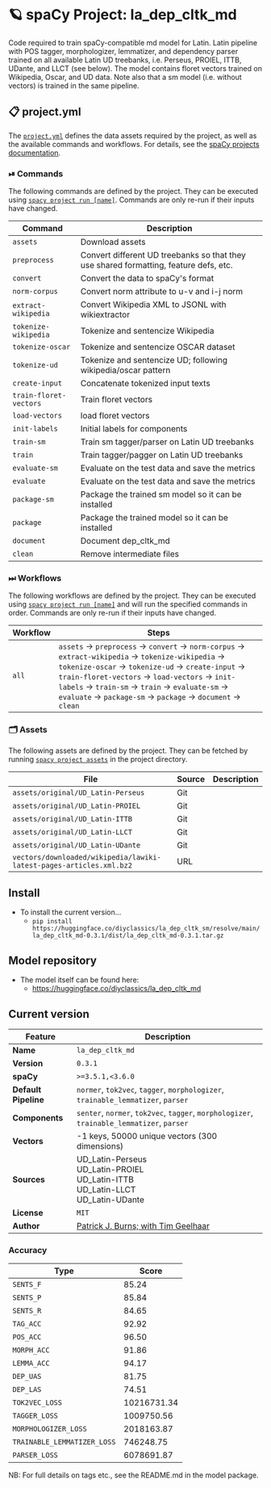 <!-- SPACY PROJECT: AUTO-GENERATED DOCS START (do not remove) -->

# 🪐 spaCy Project: la_dep_cltk_md

Code required to train spaCy-compatible md model for Latin. Latin pipeline with POS tagger, morphologizer, lemmatizer, and dependency parser trained on all available Latin UD treebanks, i.e. Perseus, PROIEL, ITTB,  UDante, and LLCT (see below). The model contains floret vectors trained on Wikipedia, Oscar, and UD data. Note also that a sm model (i.e. without vectors) is trained in the same pipeline.


## 📋 project.yml

The [`project.yml`](project.yml) defines the data assets required by the
project, as well as the available commands and workflows. For details, see the
[spaCy projects documentation](https://spacy.io/usage/projects).

### ⏯ Commands

The following commands are defined by the project. They
can be executed using [`spacy project run [name]`](https://spacy.io/api/cli#project-run).
Commands are only re-run if their inputs have changed.

| Command | Description |
| --- | --- |
| `assets` | Download assets |
| `preprocess` | Convert different UD treebanks so that they use shared formatting, feature defs, etc. |
| `convert` | Convert the data to spaCy's format |
| `norm-corpus` | Convert norm attribute to u-v and i-j norm |
| `extract-wikipedia` | Convert Wikipedia XML to JSONL with wikiextractor |
| `tokenize-wikipedia` | Tokenize and sentencize Wikipedia |
| `tokenize-oscar` | Tokenize and sentencize OSCAR dataset |
| `tokenize-ud` | Tokenize and sentencize UD; following wikipedia/oscar pattern |
| `create-input` | Concatenate tokenized input texts |
| `train-floret-vectors` | Train floret vectors |
| `load-vectors` | load floret vectors |
| `init-labels` | Initial labels for components |
| `train-sm` | Train sm tagger/parser on Latin UD treebanks |
| `train` | Train tagger/pagger on Latin UD treebanks |
| `evaluate-sm` | Evaluate on the test data and save the metrics |
| `evaluate` | Evaluate on the test data and save the metrics |
| `package-sm` | Package the trained sm model so it can be installed |
| `package` | Package the trained model so it can be installed |
| `document` | Document dep_cltk_md |
| `clean` | Remove intermediate files |

### ⏭ Workflows

The following workflows are defined by the project. They
can be executed using [`spacy project run [name]`](https://spacy.io/api/cli#project-run)
and will run the specified commands in order. Commands are only re-run if their
inputs have changed.

| Workflow | Steps |
| --- | --- |
| `all` | `assets` &rarr; `preprocess` &rarr; `convert` &rarr; `norm-corpus` &rarr; `extract-wikipedia` &rarr; `tokenize-wikipedia` &rarr; `tokenize-oscar` &rarr; `tokenize-ud` &rarr; `create-input` &rarr; `train-floret-vectors` &rarr; `load-vectors` &rarr; `init-labels` &rarr; `train-sm` &rarr; `train` &rarr; `evaluate-sm` &rarr; `evaluate` &rarr; `package-sm` &rarr; `package` &rarr; `document` &rarr; `clean` |

### 🗂 Assets

The following assets are defined by the project. They can
be fetched by running [`spacy project assets`](https://spacy.io/api/cli#project-assets)
in the project directory.

| File | Source | Description |
| --- | --- | --- |
| `assets/original/UD_Latin-Perseus` | Git |  |
| `assets/original/UD_Latin-PROIEL` | Git |  |
| `assets/original/UD_Latin-ITTB` | Git |  |
| `assets/original/UD_Latin-LLCT` | Git |  |
| `assets/original/UD_Latin-UDante` | Git |  |
| `vectors/downloaded/wikipedia/lawiki-latest-pages-articles.xml.bz2` | URL |  |

<!-- SPACY PROJECT: AUTO-GENERATED DOCS END (do not remove) -->

## Install

- To install the current version...
    - `pip install https://huggingface.co/diyclassics/la_dep_cltk_sm/resolve/main/la_dep_cltk_md-0.3.1/dist/la_dep_cltk_md-0.3.1.tar.gz`

## Model repository

- The model itself can be found here:
    - https://huggingface.co/diyclassics/la_dep_cltk_md

## Current version

| Feature | Description |
| --- | --- |
| **Name** | `la_dep_cltk_md` |
| **Version** | `0.3.1` |
| **spaCy** | `>=3.5.1,<3.6.0` |
| **Default Pipeline** | `normer`, `tok2vec`, `tagger`, `morphologizer`, `trainable_lemmatizer`, `parser` |
| **Components** | `senter`, `normer`, `tok2vec`, `tagger`, `morphologizer`, `trainable_lemmatizer`, `parser` |
| **Vectors** | -1 keys, 50000 unique vectors (300 dimensions) |
| **Sources** | UD_Latin-Perseus<br />UD_Latin-PROIEL<br />UD_Latin-ITTB<br />UD_Latin-LLCT<br />UD_Latin-UDante |
| **License** | `MIT` |
| **Author** | [Patrick J. Burns; with Tim Geelhaar](https://diyclassics.github.io/) |

### Accuracy

| Type | Score |
| --- | --- |
| `SENTS_F` | 85.24 |
| `SENTS_P` | 85.84 |
| `SENTS_R` | 84.65 |
| `TAG_ACC` | 92.92 |
| `POS_ACC` | 96.50 |
| `MORPH_ACC` | 91.86 |
| `LEMMA_ACC` | 94.17 |
| `DEP_UAS` | 81.75 |
| `DEP_LAS` | 74.51 |
| `TOK2VEC_LOSS` | 10216731.34 |
| `TAGGER_LOSS` | 1009750.56 |
| `MORPHOLOGIZER_LOSS` | 2018163.87 |
| `TRAINABLE_LEMMATIZER_LOSS` | 746248.75 |
| `PARSER_LOSS` | 6078691.87 |

NB: For full details on tags etc., see the README.md in the model package.
